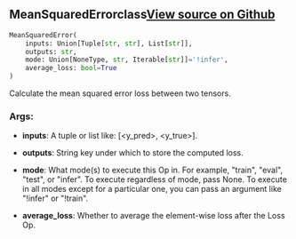 ## MeanSquaredError<span class="tag">class</span><a class="sourcelink" href=https://github.com/fastestimator/fastestimator/blob/r1.2/fastestimator/op/tensorop/loss/mean_squared_error.py/#L29-L53>View source on Github</a>
```python
MeanSquaredError(
	inputs: Union[Tuple[str, str], List[str]],
	outputs: str,
	mode: Union[NoneType, str, Iterable[str]]='!infer',
	average_loss: bool=True
)
```
Calculate the mean squared error loss between two tensors.


<h3>Args:</h3>


* **inputs**: A tuple or list like: [<y_pred>, <y_true>].

* **outputs**: String key under which to store the computed loss.

* **mode**: What mode(s) to execute this Op in. For example, "train", "eval", "test", or "infer". To execute regardless of mode, pass None. To execute in all modes except for a particular one, you can pass an argument like "!infer" or "!train".

* **average_loss**: Whether to average the element-wise loss after the Loss Op.


